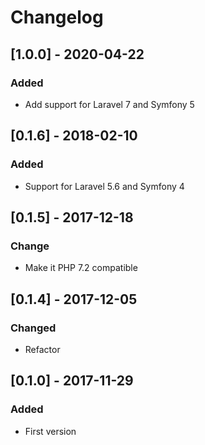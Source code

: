 # Changelog

## [1.0.0] - 2020-04-22
### Added
- Add support for Laravel 7 and Symfony 5

## [0.1.6] - 2018-02-10
### Added
- Support for Laravel 5.6 and Symfony 4

## [0.1.5] - 2017-12-18
### Change
- Make it PHP 7.2 compatible

## [0.1.4] - 2017-12-05
### Changed
- Refactor

## [0.1.0] - 2017-11-29
### Added
- First version
